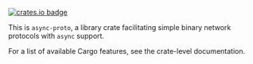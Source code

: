 [![crates.io badge]][crates.io link]

This is `async-proto`, a library crate facilitating simple binary network protocols with `async` support.

For a list of available Cargo features, see the crate-level documentation.

[crates.io badge]: https://img.shields.io/crates/v/async-proto.svg?style=flat-square
[crates.io link]: https://crates.io/crates/async-proto
